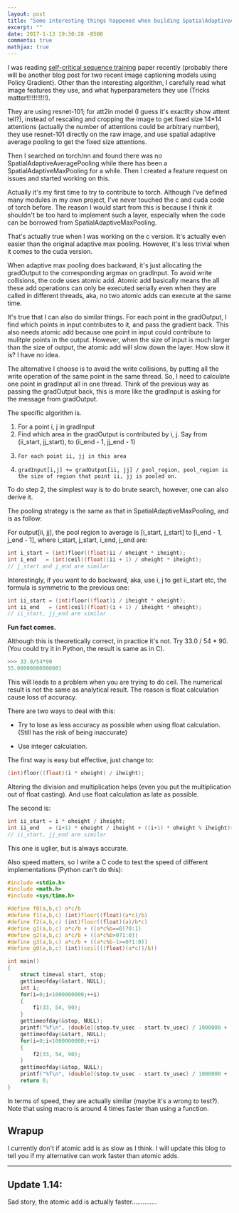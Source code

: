 ```yaml
---
layout: post
title: "Some interesting things happened when building SpatialAdaptiveAveragePooling"
excerpt: ""
date: 2017-1-13 19:30:28 -0500
comments: true
mathjax: true
---
```


I was reading [self-critical sequence training](https://arxiv.org/abs/1612.00563) paper recently (probably there will be another blog post for two recent image captioning models using Policy Gradient). Other than the interesting algorithm, I carefully read what image features they use, and what hyperparameters they use (Tricks matter!!!!!!!!!!!).

They are using resnet-101; for att2in model (I guess it's exactlty show attent tell?), instead of rescaling and cropping the image to get fixed size 14*14 attentions (actually the number of attentions could be arbitrary number), they use resnet-101 directly on the raw image, and use spatial adaptive average pooling to get the fixed size attentions.

Then I searched on torch/nn and found there was no SpatialAdaptiveAveragePooling while there has been a SpatialAdaptiveMaxPooling for a while. Then I created a feature request on issues and started working on this.

Actually it's my first time to try to contribute to torch. Although I've defined many modules in my own project, I've never touched the c and cuda code of torch before. The reason I would start from this is because I think it shouldn't be too hard to implement such a layer, especially when the code can be borrowed from SpatialAdaptiveMaxPooling.

That's actually true when I was working on the c version. It's actually even easier than the original adaptive max pooling. However, it's less trivial when it comes to the cuda version.

When adaptive max pooling does backward, it's just allocating the gradOutput to the corresponding argmax on gradInput. To avoid write collisions, the code uses atomic add. Atomic add basically means the all these add operations can only be executed serially even when they are called in different threads, aka, no two atomic adds can execute at the same time.

It's true that I can also do similar things. For each point in the gradOutput, I find which points in input contributes to it, and pass the gradient back. This also needs atomic add because one point in input could contribute to mulitple points in the output. However, when the size of input is much larger than the size of output, the atomic add will slow down the layer. How slow it is? I have no idea.

The alternative I choose is to avoid the write collisions, by putting all the write operation of the same point in the same thread. So, I need to calculate one point in gradInput all in one thread. Think of the previous way as passing the gradOutput back, this is more like the gradInput is asking for the message from gradOutput.

The specific algorithm is.

1. For a point i, j in gradInput
2. Find which area in the gradOutput is contributed by i, j. Say from (ii_start, jj_start), to (ii_end - 1, jj_end - 1)
3.     For each point ii, jj in this area
4.     gradInput[i,j] += gradOutput[ii, jj] / pool_region, pool_region is the size of region that point ii, jj is pooled on.

To do step 2, the simplest way is to do brute search, however, one can also derive it.

The pooling strategy is the same as that in SpatialAdaptiveMaxPooling, and is as follow:

For output[ii, jj], the pool region to average is [i_start, j_start] to [i_end - 1, j_end - 1], where i_start, j_start, i_end, j_end are:

```C
int i_start = (int)floor((float)ii / oheight * iheight);
int i_end   = (int)ceil((float)(ii + 1) / oheight * iheight);
// j_start and j_end are similar
```

Interestingly, if you want to do backward, aka, use i, j to get ii_start etc, the formula is symmetric to the previous one:

```C
int ii_start = (int)floor((float)i / iheight * oheight);
int ii_end   = (int)ceil((float)(i + 1) / iheight * oheight);
// ii_start, jj_end are similar
```

**Fun fact comes.**

Although this is theoretically correct, in practice it's not. Try 33.0 / 54 * 90. (You could try it in Python, the result is same as in C).

```Python
>>> 33.0/54*90
55.00000000000001
```

This will leads to a problem when you are trying to do ceil. The numerical result is not the same as analytical result. The reason is float calculation cause loss of accuracy.

There are two ways to deal with this:

- Try to lose as less accuracy as possible when using float calculation. (Still has the risk of being inaccurate)

- Use integer calculation.

The first way is easy but effective, just change to:

```C
(int)floor((float)(i * oheight) / iheight);
```

Altering the division and multiplication helps (even you put the multiplication out of float casting). And use float calculation as late as possible.

The second is:

```C
int ii_start = i * oheight / iheight;
int ii_end   = (i+1) * oheight / iheight + ((i+1) * oheight % iheight)>0?1:0;
// ii_start, jj_end are similar
```

This one is uglier, but is always accurate.


Also speed matters, so I write a C code to test the speed of different implementations (Python can't do this):

```C
#include <stdio.h>
#include <math.h>
#include <sys/time.h>

#define f0(a,b,c) a*c/b
#define f1(a,b,c) (int)floor((float)(a*c)/b)
#define f2(a,b,c) (int)floor((float)(a)/b*c)
#define g1(a,b,c) a*c/b + ((a*c%b==0)?0:1)
#define g2(a,b,c) a*c/b + ((a*c%b>0?1:0))
#define g3(a,b,c) a*c/b + ((a*c%b-1>=0?1:0))
#define g0(a,b,c) (int)(ceil(((float)(a*c))/b))

int main()
{
    struct timeval start, stop;
    gettimeofday(&start, NULL);
    int i;
    for(i=0;i<1000000000;++i)
    {
        f1(33, 54, 90);
    }
    gettimeofday(&stop, NULL);
    printf("%f\n", (double)(stop.tv_usec - start.tv_usec) / 1000000 + (double)(stop.tv_sec - start.tv_sec));
    gettimeofday(&start, NULL);
    for(i=0;i<1000000000;++i)
    {
        f2(33, 54, 90);
    }
    gettimeofday(&stop, NULL);
    printf("%f\n", (double)(stop.tv_usec - start.tv_usec) / 1000000 + (double)(stop.tv_sec - start.tv_sec));
    return 0;
}
```

In terms of speed, they are actually similar (maybe it's a wrong to test?). Note that using macro is around 4 times faster than using a function.


## Wrapup

I currently don't if atomic add is as slow as I think. I will update this blog to tell you if my alternative can work faster than atomic adds.

---

## Update 1.14:

Sad story, the atomic add is actually faster..............